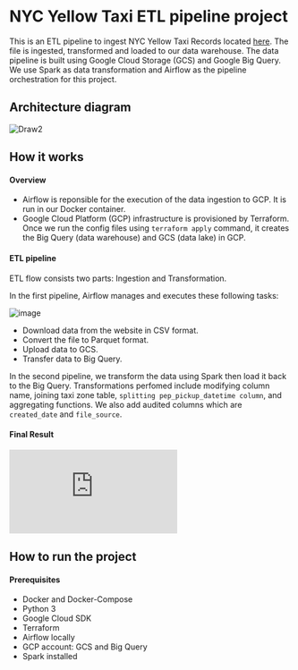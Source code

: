 # NYC Yellow Taxi ETL pipeline project

This is an ETL pipeline to ingest NYC Yellow Taxi Records located [here](https://www1.nyc.gov/site/tlc/about/tlc-trip-record-data.page). The file is ingested, transformed and loaded to our data warehouse. The data pipeline is built using Google Cloud Storage (GCS) and Google Big Query. We use Spark as data transformation and Airflow as the pipeline orchestration for this project.

## Architecture diagram

![Draw2](https://user-images.githubusercontent.com/107358349/177057567-3fc223c3-a3ad-4e11-a614-c78d6d39787b.png)

## How it works

#### Overview

- Airflow is reponsible for the execution of the data ingestion to GCP. It is run in our Docker container.
- Google Cloud Platform (GCP) infrastructure is provisioned by Terraform. Once we run the config files using  ```terraform apply``` command, it creates the Big Query (data warehouse) and GCS (data lake) in GCP.


#### ETL pipeline

ETL flow consists two parts: Ingestion and Transformation.

In the first pipeline, Airflow manages and executes these following tasks:

![image](https://user-images.githubusercontent.com/107358349/177059033-297fb5e8-ca40-4bff-b4ef-539e2e2bf91d.png)

- Download data from the website in CSV format. 
- Convert the file to Parquet format.
- Upload data to GCS.
- Transfer data to Big Query.

In the second pipeline, we transform the data using Spark then load it back to the Big Query. Transformations perfomed include modifying column name, joining taxi zone table, ```splitting pep_pickup_datetime column```, and aggregating functions. We also add audited columns which are ```created_date``` and ```file_source```.


#### Final Result
![Yellow_Taxi_Trip_Records.pdf](https://github.com/fionangq/GCP-YellowTaxi-project/files/9042180/Yellow_Taxi_Trip_Records.2.pdf)

## How to run the project

#### Prerequisites
- Docker and Docker-Compose
- Python 3
- Google Cloud SDK
- Terraform
- Airflow locally
- GCP account: GCS and Big Query
- Spark installed
